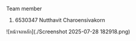 Team member
1. 6530347 Nutthavit Charoensivakorn

![หน้าจอหลัก](./Screenshot 2025-07-28 182918.png)
